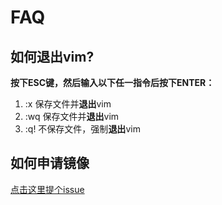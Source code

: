 # FAQ

## 如何退出vim?

**按下ESC键，然后输入以下任一指令后按下ENTER：**

1. :x 保存文件并**退出**vim
2. :wq 保存文件并**退出**vim
3. :q! 不保存文件，强制**退出**vim

## 如何申请镜像

[点击这里提个issue](https://github.com/dglinux/issues/issues/new)



